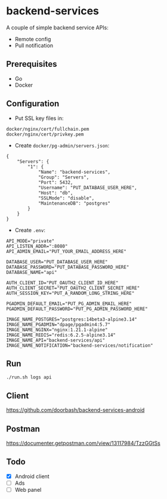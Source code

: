 # backend-services
A couple of simple backend service APIs:
- Remote config
- Pull notification 

## Prerequisites
- Go
- Docker

## Configuration
- Put SSL key files in:
```
docker/nginx/cert/fullchain.pem
docker/nginx/cert/privkey.pem
```

- Create `docker/pg-admin/servers.json`:
```
{
    "Servers": {
        "1": {
            "Name": "backend-services",
            "Group": "Servers",
            "Port": 5432,
            "Username": "PUT_DATABASE_USER_HERE",
            "Host": "db",
            "SSLMode": "disable",
            "MaintenanceDB": "postgres"
        }
    }
}
```

- Create `.env`:
```
API_MODE="private"
API_LISTEN_ADDR=":8080"
API_ADMIN_EMAIL="PUT_YOUR_EMAIL_ADDRESS_HERE"

DATABASE_USER="PUT_DATABASE_USER_HERE"
DATABASE_PASSWORD="PUT_DATABASE_PASSWORD_HERE"
DATABASE_NAME="api"

AUTH_CLIENT_ID="PUT_OAUTH2_CLIENT_ID_HERE"
AUTH_CLIENT_SECRET="PUT_OAUTH2_CLIENT_SECRET_HERE"
AUTH_SESSION_KEY="PUT_A_RANDOM_LONG_STRING_HERE"

PGADMIN_DEFAULT_EMAIL="PUT_PG_ADMIN_EMAIL_HERE"
PGADMIN_DEFAULT_PASSWORD="PUT_PG_ADMIN_PASSWORD_HERE"

IMAGE_NAME_POSTGRES="postgres:14beta3-alpine3.14"
IMAGE_NAME_PGADMIN="dpage/pgadmin4:5.7"
IMAGE_NAME_NGINX="nginx:1.21.1-alpine"
IMAGE_NAME_REDIS="redis:6.2.5-alpine3.14"
IMAGE_NAME_API="backend-services/api"
IMAGE_NAME_NOTIFICATION="backend-services/notification"
```

## Run
```
./run.sh logs api
```

## Client
https://github.com/doorbash/backend-services-android

## Postman
https://documenter.getpostman.com/view/13117984/TzzGGtSs

## Todo
- [x] Android client
- [ ] Ads
- [ ] Web panel